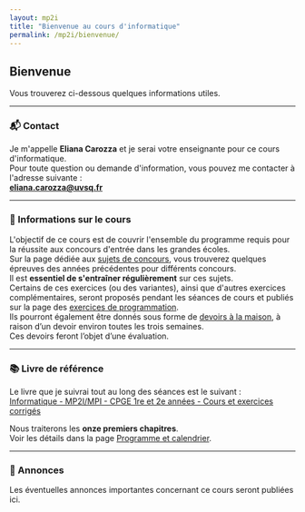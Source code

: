 ```yaml
---
layout: mp2i
title: "Bienvenue au cours d'informatique"
permalink: /mp2i/bienvenue/
---
```


## Bienvenue

Vous trouverez ci-dessous quelques informations utiles.

---

### 📬 Contact

Je m'appelle **Eliana Carozza** et je serai votre enseignante pour ce cours d'informatique.  
Pour toute question ou demande d'information, vous pouvez me contacter à l'adresse suivante :  
**eliana.carozza@uvsq.fr**

---

### 🎯 Informations sur le cours

L'objectif de ce cours est de couvrir l'ensemble du programme requis pour la réussite aux concours d'entrée dans les grandes écoles.  
Sur la page dédiée aux [sujets de concours](/mp2i/concours/), vous trouverez quelques épreuves des années précédentes pour différents concours.  
Il est **essentiel de s'entraîner régulièrement** sur ces sujets.  
Certains de ces exercices (ou des variantes), ainsi que d'autres exercices complémentaires, seront proposés pendant les séances de cours et publiés sur la page des [exercices de programmation](/mp2i/exos/).  
Ils pourront également être donnés sous forme de [devoirs à la maison](/mp2i/devoirs/), à raison d’un devoir environ toutes les trois semaines.  
Ces devoirs feront l’objet d’une évaluation.

---

### 📚 Livre de référence

Le livre que je suivrai tout au long des séances est le suivant :  
[Informatique - MP2I/MPI - CPGE 1re et 2e années - Cours et exercices corrigés](https://www.editions-ellipses.fr/accueil/14407-informatique-mpi2-mpi-cpge-1re-et-2e-annees-cours-et-exercices-corriges-9782340070349.html)

Nous traiterons les **onze premiers chapitres**.  
Voir les détails dans la page [Programme et calendrier](/mp2i/programme/).

---

### 📢 Annonces

Les éventuelles annonces importantes concernant ce cours seront publiées ici.
